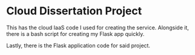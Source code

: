 # Cloud Dissertation Project
This has the cloud IaaS code I used for creating the service. Alongside it, there is a bash script for creating my Flask app quickly. 

Lastly, there is the Flask application code for said project.
